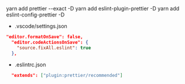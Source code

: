 yarn add prettier --exact -D
yarn add eslint-plugin-prettier -D
yarn add eslint-config-prettier -D

- .vscode/settings.json
```json
"editor.formatOnSave": false,
  "editor.codeActionsOnSave": {
    "source.fixAll.eslint": true
  },
```

- .eslintrc.json
```json
  "extends": ["plugin:prettier/recommended"]

```
